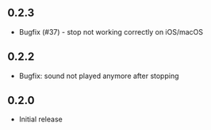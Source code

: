 ## 0.2.3
* Bugfix (#37) - stop not working correctly on iOS/macOS

## 0.2.2
* Bugfix: sound not played anymore after stopping

## 0.2.0

* Initial release
